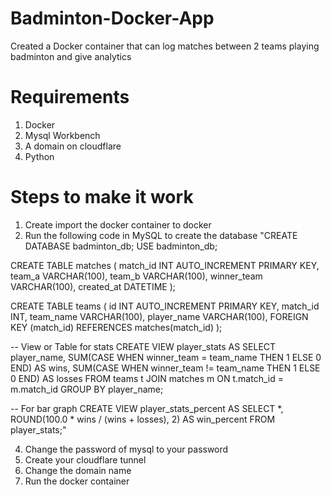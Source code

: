 # Badminton-Docker-App
Created a Docker container that can log matches between 2 teams playing badminton and give analytics

# Requirements
1. Docker
2. Mysql Workbench
3. A domain on cloudflare
4. Python

# Steps to make it work
1. Create import the docker container to docker
2. Run the following code in MySQL to create the database
   "CREATE DATABASE badminton_db;
USE badminton_db;



CREATE TABLE matches (
    match_id INT AUTO_INCREMENT PRIMARY KEY,
    team_a VARCHAR(100),
    team_b VARCHAR(100),
    winner_team VARCHAR(100),
    created_at DATETIME
);

CREATE TABLE teams (
    id INT AUTO_INCREMENT PRIMARY KEY,
    match_id INT,
    team_name VARCHAR(100),
    player_name VARCHAR(100),
    FOREIGN KEY (match_id) REFERENCES matches(match_id)
);

-- View or Table for stats
CREATE VIEW player_stats AS
SELECT 
    player_name,
    SUM(CASE WHEN winner_team = team_name THEN 1 ELSE 0 END) AS wins,
    SUM(CASE WHEN winner_team != team_name THEN 1 ELSE 0 END) AS losses
FROM teams t
JOIN matches m ON t.match_id = m.match_id
GROUP BY player_name;

-- For bar graph
CREATE VIEW player_stats_percent AS
SELECT *,
       ROUND(100.0 * wins / (wins + losses), 2) AS win_percent
FROM player_stats;"



4. Change the password of mysql to your password
5. Create your cloudflare tunnel 
6. Change the domain name
7. Run the docker container
